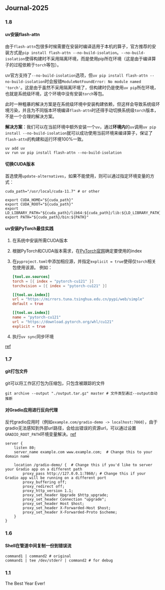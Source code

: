 ## Journal-2025

### 1.8

#### uv安装flash-attn

由于`flash-attn`包很多时候需要在安装时编译适用于本机的算子，官方推荐的安装方式是`pip install flash-attn --no-build-isolation`。`--no-build-isolation`使得构建时不采用隔离环境，而是使用pip所在环境（这是由于编译算子的过程依赖于`torch`等包）。

uv官方支持了`--no-build-isolation`选项，但`uv pip install flash-attn --no-build-isolation`时会报错`ModuleNotFoundError: No module named 'torch'`。这是由于虽然不采用隔离环境了，但构建时仍是使用`uv pip`所在环境，也就是系统级环境，这个环境中没有安装`torch`等包。

此时一种粗暴的解决方案是在系统级环境中安装构建依赖，但这样会导致系统级环境污染，并且为不同版本环境编译`flash-attn`时还得手动切换系统级`torch`版本，不是一个合理的解决方案。

**解决方案**：我们可以在当前环境中额外安装一个`uv`，通过**环境内**的`uv`调用`uv pip install --no-build-isolation`就可以成功使用当前环境来编译算子，保证了`flash-attn`的构建和运行环境100%一致。

```shell
uv add uv
uv run uv pip install flash-attn --no-build-isolation
```

#### 切换CUDA版本

首选使用`update-alternatives`，如果不能使用，则可以通过指定环境变量的方式：

```shell
cuda_path="/usr/local/cuda-11.7" # or other

export CUDA_HOME="${cuda_path}"
export CUDA_ROOT="${cuda_path}"
export LD_LIBRARY_PATH="${cuda_path}/lib64:${cuda_path}/lib:${LD_LIBRARY_PATH}"
export PATH="${cuda_path}/bin:${PATH}"
```

#### uv安装PyTorch最佳实践

1. 在系统中安装所需CUDA版本

2. 根据PyTorch和CUDA版本需求，在[PyTorch官网](https://pytorch.org/get-started/locally/)确定要使用的index

3. 在`pyproject.toml`中添加相应源，并指定`explicit = true`使得仅`torch`相关包使用该源。
   例如：

   ```toml
   [tool.uv.sources]
   torch = [{ index = "pytorch-cu121" }]
   torchvision = [{ index = "pytorch-cu121" }]
   
   [[tool.uv.index]]
   url = "https://mirrors.tuna.tsinghua.edu.cn/pypi/web/simple"
   default = true
   
   [[tool.uv.index]]
   name = "pytorch-cu121"
   url = "https://download.pytorch.org/whl/cu121"
   explicit = true
   ```

4. 执行`uv sync`同步环境

[ref](https://docs.astral.sh/uv/guides/integration/pytorch/)

### 1.7

#### git打包文件

git可以将工作区打包为压缩包，只包含被跟踪的文件

```shell
git archive --output "./output.tar.gz" master # 文件类型通过--output自动推断
```

#### 对Gradio应用进行反向代理

反代gradio应用时（例如`example.com/gradio-demo -> localhost:7860`），由于gradio无法感知到外部url路径，会给出错误的资源url，可以通过设置`GRADIO_ROOT_PATH`环境变量解决。[ref](https://www.gradio.app/guides/running-gradio-on-your-web-server-with-nginx)

```nginx
server {
    listen 80;
    server_name example.com www.example.com;  # Change this to your domain name

    location /gradio-demo/ {  # Change this if you'd like to server your Gradio app on a different path
        proxy_pass http://127.0.0.1:7860/; # Change this if your Gradio app will be running on a different port
        proxy_buffering off;
        proxy_redirect off;
        proxy_http_version 1.1;
        proxy_set_header Upgrade $http_upgrade;
        proxy_set_header Connection "upgrade";
        proxy_set_header Host $host;
        proxy_set_header X-Forwarded-Host $host;
        proxy_set_header X-Forwarded-Proto $scheme;
    }
}
```

### 1.6

#### Shell在管道中间复制一份到错误流

```shell
command1 | command2 # original
command1 | tee /dev/stderr | command2 # for debug
```

### 1.1

$\text{The Best Year Ever!}$
